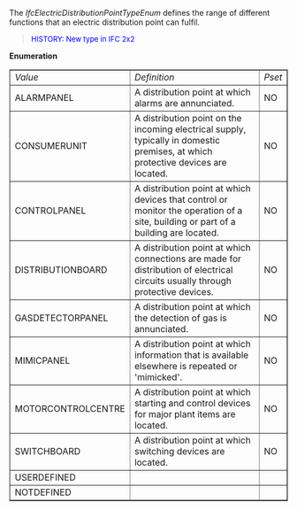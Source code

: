 ﻿The _IfcElectricDistributionPointTypeEnum_ defines the range of different functions that an electric distribution point can fulfil.

> <font color="#0000FF" size="-1"> HISTORY: New type in IFC
		  2x2</font>
> 


**Enumeration**

<table border="1"> 
		<tr> 
		  <td><i>Value</i></td> 
		  <td><i>Definition</i></td> 
		  <td><i>Pset</i></td> 
		</tr> 
		<tr> 
		  <td>ALARMPANEL</td> 
		  <td>A distribution point at which alarms are annunciated.</td> 
		  <td>NO</td> 
		</tr> 
		<tr> 
		  <td>CONSUMERUNIT</td> 
		  <td>A distribution point on the incoming electrical supply, typically
			 in domestic premises, at which protective devices are located.</td> 
		  <td>NO</td> 
		</tr> 
		<tr> 
		  <td>CONTROLPANEL</td> 
		  <td>A distribution point at which devices that control or monitor the
			 operation of a site, building or part of a building are located.</td> 
		  <td>NO</td> 
		</tr> 
		<tr> 
		  <td>DISTRIBUTIONBOARD</td> 
		  <td>A distribution point at which connections are made for distribution
			 of electrical circuits usually through protective devices.</td> 
		  <td>NO</td> 
		</tr> 
		<tr> 
		  <td>GASDETECTORPANEL</td> 
		  <td>A distribution point at which the detection of gas is
			 annunciated.</td> 
		  <td>NO</td> 
		</tr> 
		<tr> 
		  <td>MIMICPANEL</td> 
		  <td>A distribution point at which information that is available
			 elsewhere is repeated or 'mimicked'.</td> 
		  <td>NO</td> 
		</tr> 
		<tr> 
		  <td>MOTORCONTROLCENTRE</td> 
		  <td>A distribution point at which starting and control devices for
			 major plant items are located.</td> 
		  <td>NO</td> 
		</tr> 
		<tr> 
		  <td>SWITCHBOARD</td> 
		  <td>A distribution point at which switching devices are located.</td> 
		  <td>NO</td> 
		</tr> 
		<tr> 
		  <td>USERDEFINED</td> 
		  <td></td> 
		  <td></td> 
		</tr> 
		<tr> 
		  <td>NOTDEFINED</td> 
		  <td></td> 
		  <td></td> 
		</tr> 
	 </table>